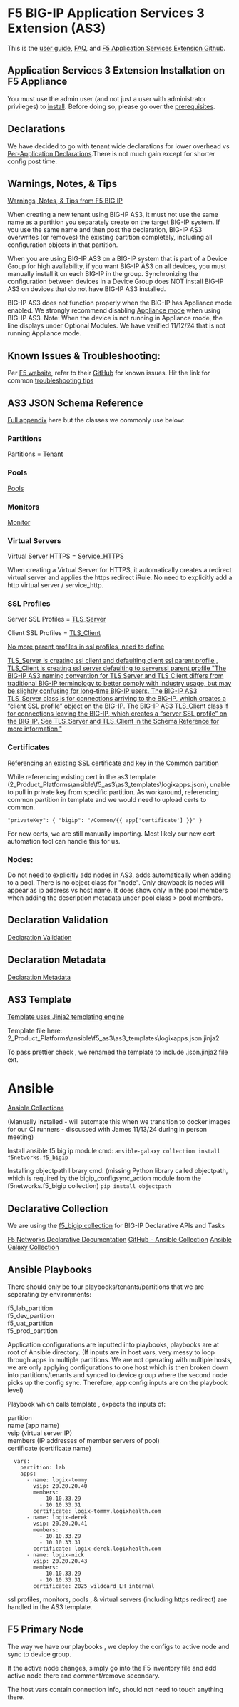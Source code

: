 # F5 BIG-IP Application Services 3 Extension (AS3)

This is the [user guide](https://clouddocs.f5.com/products/extensions/f5-appsvcs-extension/latest/userguide/), [FAQ](https://clouddocs.f5.com/products/extensions/f5-appsvcs-extension/latest/userguide/faq.html), and
[F5 Application Services Extension Github](https://github.com/F5Networks/f5-appsvcs-extension).

## Application Services 3 Extension Installation on F5 Appliance

You must use the admin user (and not just a user with administrator privileges) to [install](https://clouddocs.f5.com/products/extensions/f5-appsvcs-extension/latest/userguide/installation.html#installation). Before doing so, please go over the [prerequisites](https://clouddocs.f5.com/products/extensions/f5-appsvcs-extension/latest/userguide/prereqs.html).

## Declarations

We have decided to go with tenant wide declarations for lower overhead vs [Per-Application Declarations](https://clouddocs.f5.com/products/extensions/f5-appsvcs-extension/latest/userguide/per-app-declarations.html).There is not much gain except for shorter config post time.

## Warnings, Notes, & Tips

[Warnings, Notes, & Tips from F5 BIG IP](https://clouddocs.f5.com/products/extensions/f5-appsvcs-extension/latest/userguide/tips-warnings.html#notes-and-tips)

When creating a new tenant using BIG-IP AS3, it must not use the same name as a partition you separately create on the target BIG-IP system. If you use the same name and then post the declaration, BIG-IP AS3 overwrites (or removes) the existing partition completely, including all configuration objects in that partition.

When you are using BIG-IP AS3 on a BIG-IP system that is part of a Device Group for high availability, if you want BIG-IP AS3 on all devices, you must manually install it on each BIG-IP in the group. Synchronizing the configuration between devices in a Device Group does NOT install BIG-IP AS3 on devices that do not have BIG-IP AS3 installed.

BIG-IP AS3 does not function properly when the BIG-IP has Appliance mode enabled. We strongly recommend disabling [Appliance mode](https://my.f5.com/manage/s/article/K12815) when using BIG-IP AS3. Note: When the device is not running in Appliance mode, the line displays under Optional Modules.
We have verified 11/12/24 that is not running Appliance mode.

## Known Issues & Troubleshooting:

Per [F5 website](https://clouddocs.f5.com/products/extensions/f5-appsvcs-extension/latest/userguide/known-issues.html), refer to their [GitHub](https://github.com/F5Networks/f5-appsvcs-extension/issues) for known issues. Hit the link for common [troubleshooting tips](https://clouddocs.f5.com/products/extensions/f5-appsvcs-extension/latest/userguide/troubleshooting.html#big-ip-as3-general-troubleshooting-tips)

## AS3 JSON Schema Reference

[Full appendix](https://clouddocs.f5.com/products/extensions/f5-appsvcs-extension/latest/refguide/schema-reference-byclass.html) here but the classes we commonly use below:

### Partitions

Partitions = [Tenant](https://clouddocs.f5.com/products/extensions/f5-appsvcs-extension/latest/refguide/schemaref/Tenant.schema.json.html)

### Pools

[Pools](https://clouddocs.f5.com/products/extensions/f5-appsvcs-extension/latest/refguide/schemaref/Pool.schema.json.html)

### Monitors

[Monitor](https://clouddocs.f5.com/products/extensions/f5-appsvcs-extension/latest/refguide/schemaref/Monitor.schema.json.html)

### Virtual Servers

Virtual Server HTTPS = [Service_HTTPS](https://clouddocs.f5.com/products/extensions/f5-appsvcs-extension/latest/refguide/schemaref/Service_HTTPS.schema.json.html)

When creating a Virtual Server for HTTPS, it automatically creates a redirect virtual server and applies the https redirect iRule. No need to explicitly add a http virtual server / service_http.

### SSL Profiles

Server SSL Profiles = [TLS_Server](https://clouddocs.f5.com/products/extensions/f5-appsvcs-extension/latest/refguide/schemaref/TLS_Server.schema.json.html)

Client SSL Profiles = [TLS_Client](https://clouddocs.f5.com/products/extensions/f5-appsvcs-extension/latest/refguide/schemaref/TLS_Client.schema.json.html)

[No more parent profiles in ssl profiles, need to define](https://github.com/F5Networks/f5-appsvcs-extension/issues/275)

[TLS_Server is creating ssl client and defaulting client ssl parent profile , TLS_Client is creating ssl server defaulting to serverssl parent profile
"The BIG-IP AS3 naming convention for TLS Server and TLS Client differs from traditional BIG-IP terminology to better comply with industry usage, but may be slightly confusing for long-time BIG-IP users. The BIG-IP AS3 TLS_Server class is for connections arriving to the BIG-IP, which creates a “client SSL profile” object on the BIG-IP. The BIG-IP AS3 TLS_Client class if for connections leaving the BIG-IP, which creates a “server SSL profile” on the BIG-IP. See TLS_Server and TLS_Client in the Schema Reference for more information."](https://clouddocs.f5.com/products/extensions/f5-appsvcs-extension/latest/userguide/tips-warnings.html#notes-and-tips)

### Certificates

[Referencing an existing SSL certificate and key in the Common partition](https://clouddocs.f5.com/products/extensions/f5-appsvcs-extension/latest/declarations/tls-encryption.html#referencing-an-existing-ssl-certificate-and-key-in-the-common-partition)

While referencing existing cert in the as3 template (2_Product_Platforms\ansible\f5_as3\as3_templates\logixapps.json), unable to pull in private key from specific partition. As workaround, referencing common partition in template and we would need to upload certs to common.

`"privateKey": {
              "bigip": "/Common/{{ app['certificate'] }}" } `

For new certs, we are still manually importing. Most likely our new cert automation tool can handle this for us.

### Nodes:

Do not need to explicitly add nodes in AS3, adds automatically when adding to a pool. There is no object class for "node". Only drawback is nodes will appear as ip address vs host name. It does show only in the pool members when adding the description metadata under pool class > pool members.

## Declaration Validation

[Declaration Validation](https://clouddocs.f5.com/products/extensions/f5-appsvcs-extension/latest/userguide/validate.html)

## Declaration Metadata

[Declaration Metadata](https://clouddocs.f5.com/products/extensions/f5-appsvcs-extension/latest/declarations/miscellaneous.html#using-metadata-in-a-declaration)

## AS3 Template

[Template uses Jinja2 templating engine](https://jinja.palletsprojects.com/en/stable/)

Template file here: 2_Product_Platforms\ansible\f5_as3\as3_templates\logixapps.json.jinja2

To pass prettier check , we renamed the template to include .json.jinja2 file ext.

# Ansible

[Ansible Collections](https://clouddocs.f5.com/products/orchestration/ansible/devel/)

(Manually installed - will automate this when we transition to docker images for our CI runners - discussed with James 11/13/24 during in person meeting)

Install ansible f5 big ip module cmd:
`ansible-galaxy collection install f5networks.f5_bigip`

Installing objectpath library cmd: (missing Python library called objectpath, which is required by the bigip_configsync_action module from the f5networks.f5_bigip collection)
`pip install objectpath`

## Declarative Collection

We are using the [f5_bigip collection](https://clouddocs.f5.com/products/orchestration/ansible/devel/f5_bigip/f5_bigip.html) for BIG-IP Declarative APIs and Tasks

[F5 Networks Declarative Documentation](https://clouddocs.f5.com/products/orchestration/ansible/devel/f5_bigip/modules_2_0/module_index.html)
[GitHub - Ansible Collection](https://github.com/F5Networks/f5-ansible-bigip)
[Ansible Galaxy Collection](https://galaxy.ansible.com/ui/repo/published/f5networks/f5_bigip/)

## Ansible Playbooks

There should only be four playbooks/tenants/partitions that we are separating by environments:

f5_lab_partition\
f5_dev_partition\
f5_uat_partition\
f5_prod_partition

Application configurations are inputted into playbooks, playbooks are at root of Ansible directory. (If inputs are in host vars, very messy to loop through apps in multiple partitions. We are not operating with multiple hosts, we are only applying configurations to one host which is then broken down into partitions/tenants and synced to device group where the second node picks up the config sync. Therefore, app config inputs are on the playbook level)

Playbook which calls template , expects the inputs of:

partition\
name (app name)\
vsip (virtual server IP)\
members (IP addresses of member servers of pool)\
certificate (certificate name)

```
  vars:
    partition: lab
    apps:
      - name: logix-tommy
        vsip: 20.20.20.40
        members:
          - 10.10.33.29
          - 10.10.33.31
        certificate: logix-tommy.logixhealth.com
      - name: logix-derek
        vsip: 20.20.20.41
        members:
          - 10.10.33.29
          - 10.10.33.31
        certificate: logix-derek.logixhealth.com
      - name: logix-nick
        vsip: 20.20.20.43
        members:
          - 10.10.33.29
          - 10.10.33.31
        certificate: 2025_wildcard_LH_internal
```

ssl profiles, monitors, pools , & virtual servers (including https redirect) are handled in the AS3 template.

## F5 Primary Node

The way we have our playbooks , we deploy the configs to active node and sync to device group.

If the active node changes, simply go into the F5 inventory file and add active node there and comment/remove secondary.

The host vars contain connection info, should not need to touch anything there.
